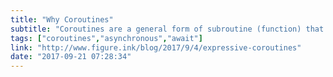 ```yaml
---
title: "Why Coroutines"
subtitle: "Coroutines are a general form of subroutine (function) that don’t follow normal subroutine rules. Coroutines can exit (return) whenever they call other coroutines, and can pick up where they left off when called again. In this post, Joshua Emmons explains why coroutines are becoming extremely relevant in Swift, particularly so when we consider the async/await proposal being discussed in Swift evolution. This is a great explanation for anyone unsure of what a coroutine is and how they might be used in Swift."
tags: ["coroutines","asynchronous","await"]
link: "http://www.figure.ink/blog/2017/9/4/expressive-coroutines"
date: "2017-09-21 07:28:34"
---
```

